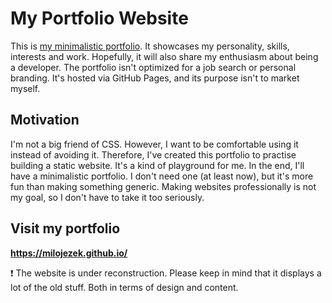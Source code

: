 # My Portfolio Website

This is [my minimalistic portfolio](https://milojezek.github.io/). It showcases my personality, skills, interests and work. Hopefully, it will also share my enthusiasm about being a developer. The portfolio isn't optimized for a job search or personal branding. It's hosted via GitHub Pages, and its purpose isn't to market myself.

## Motivation
I'm not a big friend of CSS. However, I want to be comfortable using it instead of avoiding it. Therefore, I've created this portfolio to practise building a static website. It's a kind of playground for me. In the end, I'll have a minimalistic portfolio. I don't need one (at least now), but it's more fun than making something generic. Making websites professionally is not my goal, so I don't have to take it too seriously.

## Visit my portfolio
**https://milojezek.github.io/**

❗ The website is under reconstruction. Please keep in mind that it displays a lot of the old stuff. Both in terms of design and content.